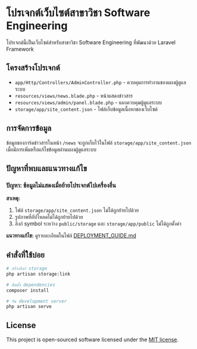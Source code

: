# โปรเจกต์เว็บไซต์สาขาวิชา Software Engineering

โปรเจกต์นี้เป็นเว็บไซต์สำหรับสาขาวิชา Software Engineering ที่พัฒนาด้วย Laravel Framework

## โครงสร้างโปรเจกต์

- `app/Http/Controllers/AdminController.php` - ควบคุมการทำงานของแผงผู้ดูแลระบบ
- `resources/views/news.blade.php` - หน้าแสดงข่าวสาร
- `resources/views/admin/panel.blade.php` - แผงควบคุมผู้ดูแลระบบ
- `storage/app/site_content.json` - ไฟล์เก็บข้อมูลเนื้อหาของเว็บไซต์

## การจัดการข้อมูล

ข้อมูลของการ์ดข่าวสารในหน้า `/news` จะถูกเก็บไว้ในไฟล์ `storage/app/site_content.json` เมื่อมีการเพิ่มหรือแก้ไขข้อมูลผ่านแผงผู้ดูแลระบบ

## ปัญหาที่พบและแนวทางแก้ไข

### ปัญหา: ข้อมูลไม่แสดงเมื่อย้ายโปรเจกต์ไปเครื่องอื่น

**สาเหตุ:**
1. ไฟล์ `storage/app/site_content.json` ไม่ได้ถูกย้ายไปด้วย
2. รูปภาพที่อัปโหลดไม่ได้ถูกย้ายไปด้วย
3. ลิงก์ symbol ระหว่าง `public/storage` และ `storage/app/public` ไม่ได้ถูกตั้งค่า

**แนวทางแก้ไข:**
ดูรายละเอียดในไฟล์ [DEPLOYMENT_GUIDE.md](DEPLOYMENT_GUIDE.md)

## คำสั่งที่ใช้บ่อย

```bash
# สร้างลิงก์ storage
php artisan storage:link

# ติดตั้ง dependencies
composer install

# รัน development server
php artisan serve
```

## License

This project is open-sourced software licensed under the [MIT license](https://opensource.org/licenses/MIT).
